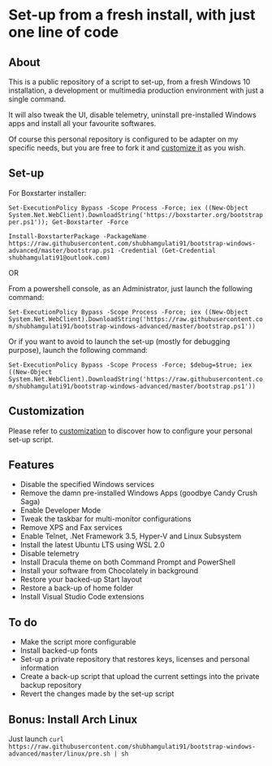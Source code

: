 # Set-up from a fresh install, with just one line of code

## About

This is a public repository of a script to set-up, from a fresh Windows 10 installation, a development or multimedia production environment with just a single command.

It will also tweak the UI, disable telemetry, uninstall pre-installed Windows apps and install all your favourite softwares.

Of course this personal repository is configured to be adapter on my specific needs, but you are free to fork it and [customize it](customization.md) as you wish.

## Set-up

For Boxstarter installer:

`Set-ExecutionPolicy Bypass -Scope Process -Force; iex ((New-Object System.Net.WebClient).DownloadString('https://boxstarter.org/bootstrapper.ps1')); Get-Boxstarter -Force`

`Install-BoxstarterPackage -PackageName https://raw.githubusercontent.com/shubhamgulati91/bootstrap-windows-advanced/master/bootstrap.ps1 -Credential (Get-Credential shubhamgulati91@outlook.com)`

OR

From a powershell console, as an Administrator, just launch the following command:

`Set-ExecutionPolicy Bypass -Scope Process -Force; iex ((New-Object System.Net.WebClient).DownloadString('https://raw.githubusercontent.com/shubhamgulati91/bootstrap-windows-advanced/master/bootstrap.ps1'))`

Or if you want to avoid to launch the set-up (mostly for debugging purpose), launch the following command:

`Set-ExecutionPolicy Bypass -Scope Process -Force; $debug=$true; iex ((New-Object System.Net.WebClient).DownloadString('https://raw.githubusercontent.com/shubhamgulati91/bootstrap-windows-advanced/master/bootstrap.ps1'))`

## Customization

Please refer to [customization](customization.md) to discover how to configure your personal set-up script.

## Features

* Disable the specified Windows services
* Remove the damn pre-installed Windows Apps (goodbye Candy Crush Saga)
* Enable Developer Mode
* Tweak the taskbar for multi-monitor configurations
* Remove XPS and Fax services
* Enable Telnet, .Net Framework 3.5, Hyper-V and Linux Subsystem
* Install the latest Ubuntu LTS using WSL 2.0
* Disable telemetry
* Install Dracula theme on both Command Prompt and PowerShell
* Install your software from Chocolately in background
* Restore your backed-up Start layout
* Restore a back-up of home folder
* Install Visual Studio Code extensions

## To do

* Make the script more configurable
* Install backed-up fonts
* Set-up a private repository that restores keys, licenses and personal information
* Create a back-up script that upload the current settings into the private backup repository
* Revert the changes made by the set-up script

## Bonus: Install Arch Linux

Just launch `curl https://raw.githubusercontent.com/shubhamgulati91/bootstrap-windows-advanced/master/linux/pre.sh | sh`
